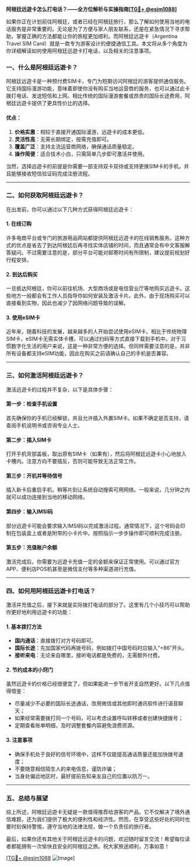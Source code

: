 **阿根廷远遊卡怎么打电话？——全方位解析与实操指南[[TG💪+ @esim1088](https://t.me/s/esim1088)]**

如果你正在计划前往阿根廷，或者已经在阿根廷旅行，那么了解如何使用当地的电话服务是非常重要的。无论是为了方便与家人朋友联系，还是在紧急情况下寻求帮助，掌握正确的方法都能让你的旅程更加顺利。而阿根廷远遊卡（Argentina Travel SIM Card）就是一款专为游客设计的便捷通信工具。本文将从多个角度为你详细解读如何使用阿根廷远遊卡打电话，以及相关的注意事项。

### 一、什么是阿根廷远遊卡？

阿根廷远遊卡是一种预付费SIM卡，专门为短期访问阿根廷的游客提供通信服务。它支持国际漫游功能，意味着即使你没有购买当地运营商的服务，也可以通过此卡拨打电话、发送短信和上网。相比传统的国际漫游套餐或昂贵的国际长途费用，阿根廷远遊卡提供了更具性价比的选择。

#### 优点：
1. **价格实惠**：相较于直接开通国际漫游，远遊卡的成本更低。
2. **灵活性高**：无需长期绑定，按需充值即可。
3. **覆盖广泛**：支持主流运营商网络，确保通话质量稳定。
4. **操作简便**：适合技术小白，只需简单几步即可激活并使用。

当然，选择远遊卡的前提是你需要一部支持双卡双待或支持更换SIM卡的手机，并且能够接收短信验证码完成注册流程。

---

### 二、如何获取阿根廷远遊卡？

在出发前，你可以通过以下几种方式获得阿根廷远遊卡：

#### 1. 在线订购
许多电商平台或专门的旅游用品网站都提供阿根廷远遊卡的在线销售服务。这种方式的优点是省去了到达阿根廷后再寻找实体店铺的时间，而且通常会有中文客服解答疑问。不过需要注意的是，部分平台可能对邮寄时间有所限制，建议提前规划好行程安排。

#### 2. 到达后购买
一旦抵达阿根廷，你可以前往机场、大型商场或是电信营业厅等地购买远遊卡。这些地方一般都会有工作人员指导你如何安装及激活卡片。此外，由于现场购买可以直接看到实物，因此也减少了因网络问题导致的误解。

#### 3. 使用eSIM卡
近年来，随着科技的发展，越来越多的人开始尝试使用eSIM卡。相比于传统物理SIM卡，eSIM卡无需实体卡槽，可以通过扫码等方式直接下载到手机中。对于习惯数字化生活的用户来说，这是一种非常方便的选择。但同样需要注意的是，并非所有设备都支持eSIM功能，因此在购买之前请确认自己的手机是否兼容。

---

### 三、如何激活阿根廷远遊卡？

激活远遊卡的过程并不复杂，以下是具体步骤：

#### 第一步：检查手机设置
首先确保你的手机已经解锁，并且允许插入外置SIM卡。如果不确定是否支持，请查阅手机说明书或咨询专业人士。

#### 第二步：插入SIM卡
打开手机背部盖板，取出原有SIM卡（如果有），然后将阿根廷远遊卡小心地放入卡槽内。注意方向不要插反，否则可能导致无法正常工作。

#### 第三步：开机并等待信号
插入新卡后重启手机，稍等片刻让系统自动搜索可用网络。一般来说，几分钟之内就可以成功连接到当地的移动网络。

#### 第四步：输入IMSI码
部分远遊卡可能会要求输入IMSI码以完成激活过程。通常情况下，这个号码会印制在包装盒上或者是附带的小卡片中。按照指示一步步操作即可顺利完成注册。

#### 第五步：充值账户余额
激活完成后，你需要为远遊卡充值一定的金额来保证正常使用。可以通过官方APP、便利店POS机甚至是微信支付等多种渠道进行充值。

---

### 四、如何用阿根廷远遊卡打电话？

激活并充值之后，接下来就是实际拨打电话的部分了。这里有几个小技巧可以帮助你更好地利用远遊卡的功能：

#### 1. 基本拨打方法
- **国内通话**：直接拨打对方号码即可。
- **国际长途**：先加国家代码再拨号码，例如拨打中国号码时应输入“+86”开头。
- **接听来电**：无论来自哪里，接听电话都是免费的，无需额外付费。

#### 2. 节约成本的小窍门
虽然远遊卡的价格已经很便宜了，但如果能进一步节省开支自然更好。以下几点值得借鉴：
- 尽量减少不必要的国际长途通话，改用微信或其他即时通讯软件进行语音聊天；
- 如果经常需要拨打同一个号码，可以考虑设置呼叫转移或者创建快捷拨号；
- 定期查看账单明细，及时调整套餐内容避免浪费资源。

#### 3. 注意事项
- 确保手机处于良好的信号环境中，这样不仅能提高通话质量还能加快拨号速度；
- 不要随意相信陌生人的来电信息，谨防诈骗；
- 当身处偏远地区时，最好提前告知亲友自己的位置以防万一。

---

### 五、总结与展望

综上所述，阿根廷远遊卡无疑是一款值得推荐给游客的产品。它不仅解决了境外通信难题，还为我们提供了极大的便利性和经济性。然而，在享受这些好处的同时也要时刻保持警惕，遵守当地的法律法规，做一个负责任的旅行者。

最后，如果你还有其他关于阿根廷远遊卡的问题，欢迎随时留言交流！希望每位读者都能拥有一次愉快且安全的阿根廷之旅。祝大家旅途顺利，万事如意！

[[TG💪+ @esim1088](https://t.me/s/esim1088) ![Image](https://i.postimg.cc/4NQfJmqS/Snipaste-2025-05-13-00-14-12.png)]